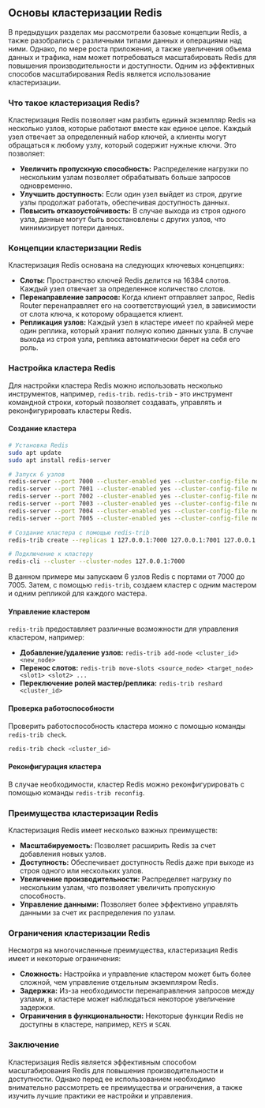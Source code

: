 ## Основы кластеризации Redis

В предыдущих разделах мы рассмотрели базовые концепции Redis, а также разобрались с различными типами данных и операциями над ними. Однако, по мере роста приложения, а также  увеличения объема данных и трафика, нам может потребоваться масштабировать Redis для повышения производительности и доступности. Одним из эффективных способов масштабирования Redis является использование кластеризации.

### Что такое кластеризация Redis?

Кластеризация Redis позволяет нам разбить единый экземпляр Redis на несколько узлов, которые работают вместе как единое целое. Каждый узел отвечает за определенный набор ключей, а клиенты могут обращаться к любому узлу, который содержит нужные ключи. Это позволяет:

* **Увеличить пропускную способность:** Распределение нагрузки по нескольким узлам позволяет обрабатывать больше запросов одновременно.
* **Улучшить доступность:** Если один узел выйдет из строя, другие узлы продолжат работать, обеспечивая доступность данных.
* **Повысить отказоустойчивость:** В случае выхода из строя одного узла, данные могут быть восстановлены с других узлов, что минимизирует потери данных.

### Концепции кластеризации Redis

Кластеризация Redis основана на следующих ключевых концепциях:

* **Слоты:** Пространство ключей Redis делится на 16384 слотов. Каждый узел отвечает за определенное количество слотов.
* **Перенаправление запросов:** Когда клиент отправляет запрос, Redis Router перенаправляет его на соответствующий узел, в зависимости от слота ключа, к которому обращается клиент.
* **Репликация узлов:** Каждый узел в кластере имеет по крайней мере один реплика, который хранит полную копию данных узла. В случае выхода из строя узла, реплика автоматически берет на себя его роль.

###  Настройка кластера Redis

Для настройки кластера Redis можно использовать несколько инструментов, например, `redis-trib`.  `redis-trib` - это инструмент командной строки, который позволяет создавать, управлять и реконфигурировать кластеры Redis.

#### Создание кластера

```bash
# Установка Redis
sudo apt update
sudo apt install redis-server

# Запуск 6 узлов
redis-server --port 7000 --cluster-enabled yes --cluster-config-file nodes-7000.conf --cluster-node-timeout 5000
redis-server --port 7001 --cluster-enabled yes --cluster-config-file nodes-7001.conf --cluster-node-timeout 5000
redis-server --port 7002 --cluster-enabled yes --cluster-config-file nodes-7002.conf --cluster-node-timeout 5000
redis-server --port 7003 --cluster-enabled yes --cluster-config-file nodes-7003.conf --cluster-node-timeout 5000
redis-server --port 7004 --cluster-enabled yes --cluster-config-file nodes-7004.conf --cluster-node-timeout 5000
redis-server --port 7005 --cluster-enabled yes --cluster-config-file nodes-7005.conf --cluster-node-timeout 5000

# Создание кластера с помощью redis-trib
redis-trib create --replicas 1 127.0.0.1:7000 127.0.0.1:7001 127.0.0.1:7002 127.0.0.1:7003 127.0.0.1:7004 127.0.0.1:7005

# Подключение к кластеру
redis-cli --cluster --cluster-nodes 127.0.0.1:7000
```

В данном примере мы запускаем 6 узлов Redis с портами от 7000 до 7005. Затем, с помощью `redis-trib`, создаем кластер с одним мастером и одним репликой для каждого мастера.

#### Управление кластером

`redis-trib` предоставляет различные возможности для управления кластером, например:

* **Добавление/удаление узлов:** `redis-trib add-node <cluster_id> <new_node>`
* **Перенос слотов:** `redis-trib move-slots <source_node> <target_node> <slot1> <slot2> ...`
* **Переключение ролей мастер/реплика:** `redis-trib reshard <cluster_id>`

####  Проверка работоспособности

Проверить работоспособность кластера можно с помощью команды `redis-trib check`.

```bash
redis-trib check <cluster_id>
```

#### Реконфигурация кластера

В случае необходимости, кластер Redis можно реконфигурировать с помощью команды `redis-trib reconfig`. 

###  Преимущества кластеризации Redis

Кластеризация Redis имеет несколько важных преимуществ:

* **Масштабируемость:** Позволяет  расширить  Redis за счет  добавления новых узлов.
* **Доступность:**  Обеспечивает доступность  Redis даже при выходе из строя одного или нескольких узлов.
* **Увеличение производительности:**  Распределяет нагрузку  по нескольким узлам,  что  позволяет  увеличить  пропускную  способность.
* **Управление данными:**  Позволяет  более эффективно управлять  данными  за счет  их  распределения  по  узлам.

### Ограничения кластеризации Redis

Несмотря на многочисленные преимущества, кластеризация Redis имеет и некоторые ограничения:

* **Сложность:**  Настройка и управление  кластером  может  быть  более  сложной,  чем  управление  отдельным  экземпляром  Redis.
* **Задержка:**  Из-за  необходимости  перенаправления  запросов  между  узлами,  в кластере может наблюдаться  некоторое  увеличение  задержки.
* **Ограничения в функциональности:**  Некоторые функции  Redis  не  доступны  в  кластере,  например,  `KEYS`  и  `SCAN`.

### Заключение

Кластеризация  Redis  является  эффективным  способом  масштабирования  Redis  для  повышения  производительности  и  доступности.  Однако  перед  ее  использованием  необходимо  внимательно  рассмотреть  ее  преимущества  и  ограничения,  а  также  изучить  лучшие  практики  ее  настройки  и  управления. 
